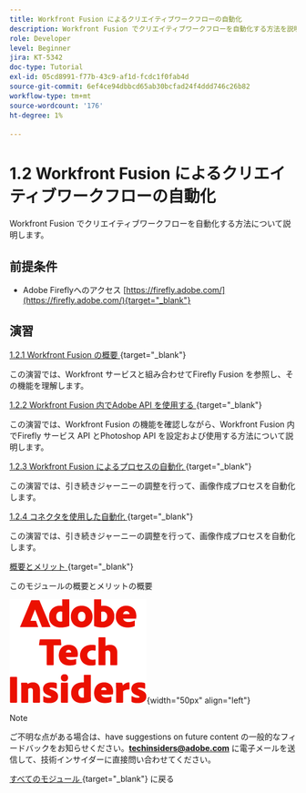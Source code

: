 ```yaml
---
title: Workfront Fusion によるクリエイティブワークフローの自動化
description: Workfront Fusion でクリエイティブワークフローを自動化する方法を説明します
role: Developer
level: Beginner
jira: KT-5342
doc-type: Tutorial
exl-id: 05cd8991-f77b-43c9-af1d-fcdc1f0fab4d
source-git-commit: 6ef4ce94dbbcd65ab30bcfad24f4ddd746c26b82
workflow-type: tm+mt
source-wordcount: '176'
ht-degree: 1%

---
```


# 1.2 Workfront Fusion によるクリエイティブワークフローの自動化

Workfront Fusion でクリエイティブワークフローを自動化する方法について説明します。

## 前提条件

- Adobe Fireflyへのアクセス [https://firefly.adobe.com/](https://firefly.adobe.com/){target="_blank"}

## 演習

[1.2.1 Workfront Fusion の概要 ](./ex1.md){target="_blank"}

この演習では、Workfront サービスと組み合わせてFirefly Fusion を参照し、その機能を理解します。

[1.2.2 Workfront Fusion 内でAdobe API を使用する ](./ex2.md){target="_blank"}

この演習では、Workfront Fusion の機能を確認しながら、Workfront Fusion 内でFirefly サービス API とPhotoshop API を設定および使用する方法について説明します。

[1.2.3 Workfront Fusion によるプロセスの自動化 ](./ex3.md){target="_blank"}

この演習では、引き続きジャーニーの調整を行って、画像作成プロセスを自動化します。

[1.2.4 コネクタを使用した自動化 ](./ex4.md){target="_blank"}

この演習では、引き続きジャーニーの調整を行って、画像作成プロセスを自動化します。

[ 概要とメリット ](./summary.md){target="_blank"}

このモジュールの概要とメリットの概要

![ 技術インサイダー ](./../../../assets/images/techinsiders.png){width="50px" align="left"}

>[!NOTE]
>
>ご不明な点がある場合は、have suggestions on future content の一般的なフィードバックをお知らせください。**techinsiders@adobe.com** に電子メールを送信して、技術インサイダーに直接問い合わせてください。

[ すべてのモジュール ](../../../overview.md){target="_blank"} に戻る
